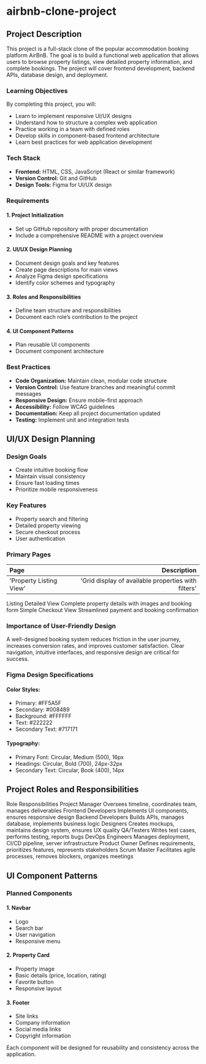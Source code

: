# airbnb-clone-project

## Project Description
This project is a full-stack clone of the popular accommodation booking platform AirBnB. The goal is to build a functional web application that allows users to browse property listings, view detailed property information, and complete bookings. The project will cover frontend development, backend APIs, database design, and deployment.

### Learning Objectives
By completing this project, you will:
- Learn to implement responsive UI/UX designs
- Understand how to structure a complex web application
- Practice working in a team with defined roles
- Develop skills in component-based frontend architecture
- Learn best practices for web application development

### Tech Stack
- **Frontend:** HTML, CSS, JavaScript (React or similar framework)
- **Version Control:** Git and GitHub
- **Design Tools:** Figma for UI/UX design

### Requirements
#### 1. Project Initialization
- Set up GitHub repository with proper documentation
- Include a comprehensive README with a project overview
#### 2. UI/UX Design Planning
- Document design goals and key features
- Create page descriptions for main views
- Analyze Figma design specifications
- Identify color schemes and typography
#### 3. Roles and Responsibilities
- Define team structure and responsibilities
- Document each role’s contribution to the project
#### 4. UI Component Patterns
- Plan reusable UI components
- Document component architecture

### Best Practices
- **Code Organization:** Maintain clean, modular code structure
- **Version Control:** Use feature branches and meaningful commit messages
- **Responsive Design:** Ensure mobile-first approach
- **Accessibility:** Follow WCAG guidelines
- **Documentation:** Keep all project documentation updated
- **Testing:** Implement unit and integration tests

## UI/UX Design Planning
### Design Goals
- Create intuitive booking flow
- Maintain visual consistency
- Ensure fast loading times
- Prioritize mobile responsiveness

### Key Features
- Property search and filtering
- Detailed property viewing
- Secure checkout process
- User authentication

### Primary Pages
| Page | Description |
| :------ | ------: |
| 'Property Listing View' | 'Grid display of available properties with filters' |
Listing Detailed View
Complete property details with images and booking form
Simple Checkout View
Streamlined payment and booking confirmation

### Importance of User-Friendly Design
A well-designed booking system reduces friction in the user journey, increases conversion rates, and improves customer satisfaction. Clear navigation, intuitive interfaces, and responsive design are critical for success.

### Figma Design Specifications
#### Color Styles:
- Primary: #FF5A5F
- Secondary: #008489
- Background: #FFFFFF
- Text: #222222
- Secondary Text: #717171

#### Typography:
- Primary Font: Circular, Medium (500), 16px
- Headings: Circular, Bold (700), 24px-32px
- Secondary Text: Circular, Book (400), 14px

## Project Roles and Responsibilities
Role
Responsibilities
Project Manager
Oversees timeline, coordinates team, manages deliverables
Frontend Developers
Implements UI components, ensures responsive design
Backend Developers
Builds APIs, manages database, implements business logic
Designers
Creates mockups, maintains design system, ensures UX quality
QA/Testers
Writes test cases, performs testing, reports bugs
DevOps Engineers
Manages deployment, CI/CD pipeline, server infrastructure
Product Owner
Defines requirements, prioritizes features, represents stakeholders
Scrum Master
Facilitates agile processes, removes blockers, organizes meetings

## UI Component Patterns
### Planned Components
#### 1. Navbar
- Logo
- Search bar
- User navigation
- Responsive menu

#### 2. Property Card
- Property image
- Basic details (price, location, rating)
- Favorite button
- Responsive layout

#### 3. Footer
- Site links
- Company information
- Social media links
- Copyright information

Each component will be designed for reusability and consistency across the application.
